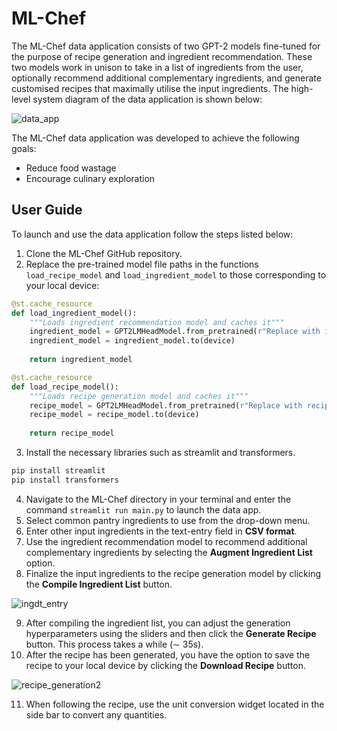 # ML-Chef

The ML-Chef data application consists of two GPT-2 models fine-tuned for the purpose of recipe generation and ingredient recommendation. These two models work in unison to take in a list of ingredients from the user, optionally recommend additional complementary ingredients, and generate customised recipes that maximally utilise the input ingredients. The high-level system diagram of the data application is shown below:

![data_app](https://github.com/huangweihan99/ML-Chef/assets/83905363/f89d272b-828c-4d96-93ca-768c157ecd21)

The ML-Chef data application was developed to achieve the following goals:

* Reduce food wastage
* Encourage culinary exploration

## User Guide

To launch and use the data application follow the steps listed below:
1. Clone the ML-Chef GitHub repository.
2. Replace the pre-trained model file paths in the functions `load_recipe_model` and `load_ingredient_model` to those corresponding to your local device:

```python
@st.cache_resource
def load_ingredient_model():
    """Loads ingredient recommendation model and caches it"""
    ingredient_model = GPT2LMHeadModel.from_pretrained(r"Replace with ingredient model file path")
    ingredient_model = ingredient_model.to(device)
    
    return ingredient_model

@st.cache_resource
def load_recipe_model():
    """Loads recipe generation model and caches it"""
    recipe_model = GPT2LMHeadModel.from_pretrained(r"Replace with recipe model file path")
    recipe_model = recipe_model.to(device)
    
    return recipe_model
```

3. Install the necessary libraries such as streamlit and transformers.

```python
pip install streamlit
pip install transformers
```

4. Navigate to the ML-Chef directory in your terminal and enter the command `streamlit run main.py` to launch the data app.
5. Select common pantry ingredients to use from the drop-down menu.
6. Enter other input ingredients in the text-entry field in **CSV format**.
7. Use the ingredient recommendation model to recommend additional complementary ingredients by selecting the **Augment Ingredient List** option.
8. Finalize the input ingredients to the recipe generation model by clicking the **Compile Ingredient List** button.

![ingdt_entry](https://github.com/huangweihan99/ML-Chef/assets/83905363/cd8ca45f-2d8f-4108-827c-b482e7202ca9)

9. After compiling the ingredient list, you can adjust the generation hyperparameters using the sliders and then click the **Generate Recipe** button. This process takes a while (∼ 35s).
10. After the recipe has been generated, you have the option to save the recipe to your local device by clicking the **Download Recipe** button.

![recipe_generation2](https://github.com/huangweihan99/ML-Chef/assets/83905363/821c5647-43ee-42e1-8839-c040b916327f)

11. When following the recipe, use the unit conversion widget located in the side bar to convert any quantities.
